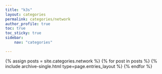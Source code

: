```yaml
---
title: "k3s"
layout: categories
permalink: categories/network
author_profile: true
toc: true
toc_sticky: true
sidebar:
    nav: "categories"

---
```

{% assign posts = site.categories.network %}
{% for post in posts %} {% include archive-single.html type=page.entries_layout %} {% endfor %}